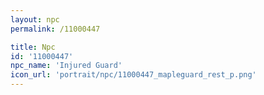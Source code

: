 ```yaml
---
layout: npc
permalink: /11000447

title: Npc
id: '11000447'
npc_name: 'Injured Guard'
icon_url: 'portrait/npc/11000447_mapleguard_rest_p.png'
---
```

